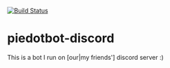 [![Build Status](https://travis-ci.com/omaskery/piedotbot-discord.svg?branch=master)](https://travis-ci.com/omaskery/piedotbot-discord)

# piedotbot-discord

This is a bot I run on [our|my friends'] discord server :)
